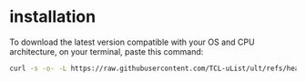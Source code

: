 # installation

To download the latest version compatible with your OS and CPU architecture, on your terminal, paste this command:

```bash
curl -s -o- -L https://raw.githubusercontent.com/TCL-uList/ult/refs/heads/main/install.sh | sh
```

